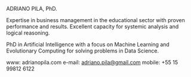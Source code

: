 ADRIANO PILA, PhD. 

Expertise in business management in the educational sector with proven performance and results. Excellent capacity for systemic analysis and logical reasoning.

PhD in Artificial Intelligence with a focus on Machine Learning and Evolutionary Computing for solving problems in Data Science.

www: adrianopila.com
e-mail: adriano.pila@gmail.com
mobile: +55 15 99812 6122
